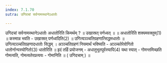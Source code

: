 ```yaml
---
index: 7.1.70
sutra: उगिदचां सर्वनामस्थानेऽधातोः

---
```

 उगिदचां सर्वनामस्थानेऽधातोः अधातोरिति किमर्थम् ? ॥ उखास्रत् पर्णध्वत् ॥ ॥ अधातोरिति शक्यमवक्तुम्(1) ॥ कस्मान्न भवति - उखास्रत् पर्णध्वदिति(2) ॥ उगित्यञ्ञ्चतिग्रहणात्सिद्धमधातोः ॥ उगित्यञ्ञ्चतिग्रहणादधातोः सिद्धम् । अञ्ञ्चतिग्रहणं नियमार्थं भविष्यति - अञ्ञ्चतेरेवोगितो धातोर्नान्यस्योगितो(3) धातोरिति ॥ इदं तर्हि प्रयोजनम् - अधातुभूतपूर्वस्यापि(4) यथा स्यात् - गोमन्तमिच्छति गोमत्यति, गोमत्यतेरप्रत्ययः - गोमानिति ॥ ( उगिदचाम् ) ॥ 